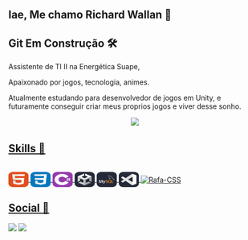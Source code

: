 ## Iae, Me chamo Richard Wallan 👋

## Git Em Construção 🛠️

Assistente de TI II na Energética Suape,

 Apaixonado por jogos, tecnologia, animes. 

 Atualmente estudando para desenvolvedor de jogos em Unity, e futuramente conseguir criar meus proprios jogos e viver desse sonho.

<div align="center">
	<a href="https://github.com/ruimchard">
	<img height="180em" src="https://github-readme-stats.vercel.app/api?username=ruimchard&show_icons=true&theme=merko&include_all_commits=true&count_private=true"/>
</div>



## Skills 🚀

<div style="display: inline_block"><br>
  <img align="center" alt="Rafa-HTML" height="30" width="40" src="https://raw.githubusercontent.com/tandpfun/skill-icons/65dea6c4eaca7da319e552c09f4cf5a9a8dab2c8/icons/HTML.svg">
  <img align="center" alt="Rafa-CSS" height="30" width="40" src="https://raw.githubusercontent.com/tandpfun/skill-icons/65dea6c4eaca7da319e552c09f4cf5a9a8dab2c8/icons/CSS.svg">
  <img align="center" alt="Rafa-Csharp" height="30" width="40" src="https://raw.githubusercontent.com/tandpfun/skill-icons/65dea6c4eaca7da319e552c09f4cf5a9a8dab2c8/icons/CS.svg">
  <img align="center" alt="Rafa-CSS" height="30" width="40" src="https://raw.githubusercontent.com/tandpfun/skill-icons/65dea6c4eaca7da319e552c09f4cf5a9a8dab2c8/icons/Unity-Dark.svg">
  <img align="center" alt="Rafa-CSS" height="30" width="40" src="https://raw.githubusercontent.com/tandpfun/skill-icons/65dea6c4eaca7da319e552c09f4cf5a9a8dab2c8/icons/MySQL-Dark.svg">
  <img align="center" alt="Rafa-CSS" height="30" width="40" src="https://raw.githubusercontent.com/tandpfun/skill-icons/65dea6c4eaca7da319e552c09f4cf5a9a8dab2c8/icons/VSCode-Dark.svg">
  <img align="center" alt="Rafa-CSS" height="30" width="40" src="https://raw.githubusercontent.com/tandpfun/skill-icons/65dea6c4eaca7da319e552c09f4cf5a9a8dab2c8/icons/Windows-Dark.svg">


	

</div>

## Social 📱

<div> 
  <a href="https://instagram.com/ruimchard" target="_blank"><img src="https://img.shields.io/badge/-Instagram-%23E4405F?style=for-the-badge&logo=instagram&logoColor=white" target="_blank"></a>
  <a href="https://www.twitch.tv/ruimchard" target="_blank"><img src="https://img.shields.io/badge/Twitch-9146FF?style=for-the-badge&logo=twitch&logoColor=white" target="_blank"></a>

  
</div>






